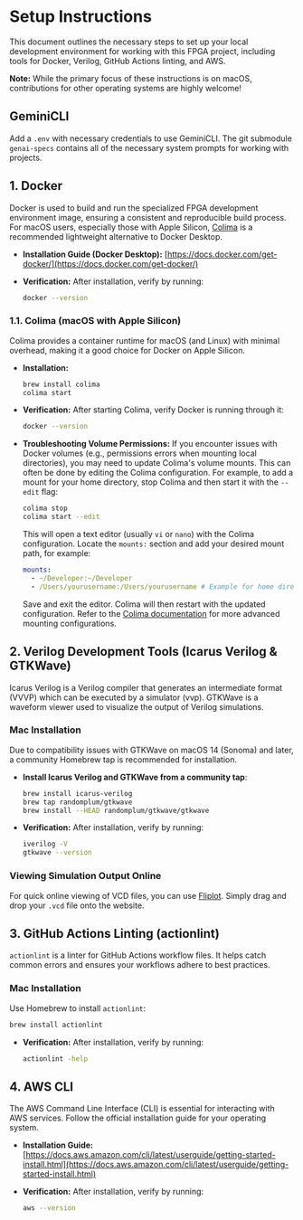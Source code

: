 # Setup Instructions

This document outlines the necessary steps to set up your local development environment for working with this FPGA project, including tools for Docker, Verilog, GitHub Actions linting, and AWS.

**Note:** While the primary focus of these instructions is on macOS, contributions for other operating systems are highly welcome!

## GeminiCLI

Add a `.env` with necessary credentials to use GeminiCLI. The git submodule `genai-specs` contains all of the necessary system prompts for working with projects.

## 1. Docker

Docker is used to build and run the specialized FPGA development environment image, ensuring a consistent and reproducible build process. For macOS users, especially those with Apple Silicon, [Colima](https://github.com/abiosoft/colima) is a recommended lightweight alternative to Docker Desktop.

-   **Installation Guide (Docker Desktop):** [https://docs.docker.com/get-docker/](https://docs.docker.com/get-docker/)

-   **Verification:** After installation, verify by running:

    ```bash
    docker --version
    ```

### 1.1. Colima (macOS with Apple Silicon)

Colima provides a container runtime for macOS (and Linux) with minimal overhead, making it a good choice for Docker on Apple Silicon.

-   **Installation:**
    ```bash
    brew install colima
    colima start
    ```

-   **Verification:** After starting Colima, verify Docker is running through it:

    ```bash
    docker --version
    ```

-   **Troubleshooting Volume Permissions:** If you encounter issues with Docker volumes (e.g., permissions errors when mounting local directories), you may need to update Colima's volume mounts. This can often be done by editing the Colima configuration. For example, to add a mount for your home directory, stop Colima and then start it with the `--edit` flag:
    ```bash
    colima stop
    colima start --edit
    ```
    This will open a text editor (usually `vi` or `nano`) with the Colima configuration. Locate the `mounts:` section and add your desired mount path, for example:
    ```yaml
    mounts:
      - ~/Developer:~/Developer
      - /Users/yourusername:/Users/yourusername # Example for home directory
    ```
    Save and exit the editor. Colima will then restart with the updated configuration. Refer to the [Colima documentation](https://github.com/abiosoft/colima#mounts) for more advanced mounting configurations.

## 2. Verilog Development Tools (Icarus Verilog & GTKWave)

Icarus Verilog is a Verilog compiler that generates an intermediate format (VVVP) which can be executed by a simulator (vvp). GTKWave is a waveform viewer used to visualize the output of Verilog simulations.

### Mac Installation

Due to compatibility issues with GTKWave on macOS 14 (Sonoma) and later, a community Homebrew tap is recommended for installation.

-   **Install Icarus Verilog and GTKWave from a community tap**:
    ```bash
    brew install icarus-verilog
    brew tap randomplum/gtkwave
    brew install --HEAD randomplum/gtkwave/gtkwave
    ```

-   **Verification:** After installation, verify by running:

    ```bash
    iverilog -V
    gtkwave --version
    ```

### Viewing Simulation Output Online

For quick online viewing of VCD files, you can use [Fliplot](https://raczben.github.io/fliplot/). Simply drag and drop your `.vcd` file onto the website.

## 3. GitHub Actions Linting (actionlint)

`actionlint` is a linter for GitHub Actions workflow files. It helps catch common errors and ensures your workflows adhere to best practices.

### Mac Installation

Use Homebrew to install `actionlint`:

```bash
brew install actionlint
```

-   **Verification:** After installation, verify by running:

    ```bash
    actionlint -help
    ```

## 4. AWS CLI

The AWS Command Line Interface (CLI) is essential for interacting with AWS services. Follow the official installation guide for your operating system.

-   **Installation Guide:** [https://docs.aws.amazon.com/cli/latest/userguide/getting-started-install.html](https://docs.aws.amazon.com/cli/latest/userguide/getting-started-install.html)

-   **Verification:** After installation, verify by running:

    ```bash
    aws --version
    ```